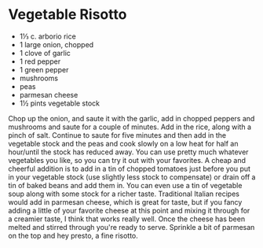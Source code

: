 # Vegetable Risotto

- 1⅓ c. arborio rice
- 1 large onion, chopped
- 1 clove of garlic
- 1 red pepper
- 1 green pepper
- mushrooms
- peas
- parmesan cheese
- 1½ pints vegetable stock

Chop up the onion, and saute it with the garlic, add in chopped
peppers and mushrooms and saute for a couple of minutes. Add in the
rice, along with a pinch of salt. Continue to saute for five minutes
and then add in the vegetable stock and the peas and cook slowly on a
low heat for half an hour/until the stock has reduced away. You can
use pretty much whatever vegetables you like, so you can try it out
with your favorites. A cheap and cheerful addition is to add in a tin
of chopped tomatoes just before you put in your vegetable stock (use
slightly less stock to compensate) or drain off a tin of baked beans
and add them in. You can even use a tin of vegetable soup along with
some stock for a richer taste. Traditional Italian recipes would add
in parmesan cheese, which is great for taste, but if you fancy adding
a little of your favorite cheese at this point and mixing it through
for a creamier taste, I think that works really well. Once the cheese
has been melted and stirred through you're ready to serve. Sprinkle a
bit of parmesan on the top and hey presto, a fine risotto.
